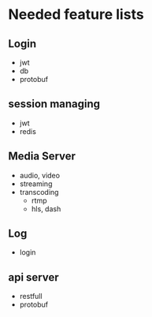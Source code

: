 # Needed feature lists

## Login
  - jwt
  - db
  - protobuf

## session managing
  - jwt
  - redis 

## Media Server
  - audio, video
  - streaming
  - transcoding 
    - rtmp
    - hls, dash

## Log
- login

## api server
  - restfull
  - protobuf

